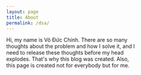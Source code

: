 ```yaml
---
layout: page
title: About
permalink: /dsa/
---
```

<div style="width: 70%;">
Hi, my name is Võ Đức Chính. There are so many thoughts about the problem and how I solve it, and I need to release these 
    thoughts before my head explodes. That's why this blog was created. Also, this page is created not for everybody but for me. 
</div>

